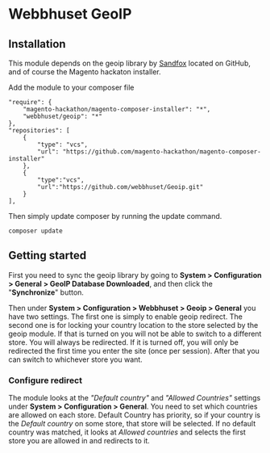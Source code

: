 # Webbhuset GeoIP

## Installation
This module depends on the geoip library by [Sandfox][1] located on GitHub, and of course the Magento hackaton installer.

Add the module to your composer file

    "require": {
        "magento-hackathon/magento-composer-installer": "*",
        "webbhuset/geoip": "*"
    },
    "repositories": [
        {
            "type": "vcs",
            "url": "https://github.com/magento-hackathon/magento-composer-installer"
        },
        {
            "type":"vcs",
            "url":"https://github.com/webbhuset/Geoip.git"
        }
    ],

Then simply update composer by running the update command.

    composer update

## Getting started
First you need to sync the geoip library by going to **System > Configuration > General > GeoIP Database Downloaded**, and then click the "**Synchronize**" button.

Then under **System > Configuration > Webbhuset > Geoip > General** you have two settings. The first one is simply to enable geoip redirect. The second one is for locking your country location to the store selected by the geoip module. If that is turned on you will not be able to switch to a different store. You will always be redirected. If it is turned off, you will only be redirected the first time you enter the site (once per session). After that you can switch to whichever store you want.

### Configure redirect
The module looks at the *"Default country"* and *"Allowed Countries"* settings under **System > Configuration > General**. You need to set which countries are allowed on each store. Default Country has priority, so if your country is the *Default country* on some store, that store will be selected. If no default country was matched, it looks at *Allowed countries* and selects the first store you are allowed in and redirects to it.

  [1]: https://github.com/tim-bezhashvyly/Sandfox_GeoIP
